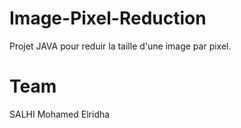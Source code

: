 # Image-Pixel-Reduction

Projet JAVA pour reduir la taille d'une image par pixel.

#  Team

SALHI Mohamed Elridha

